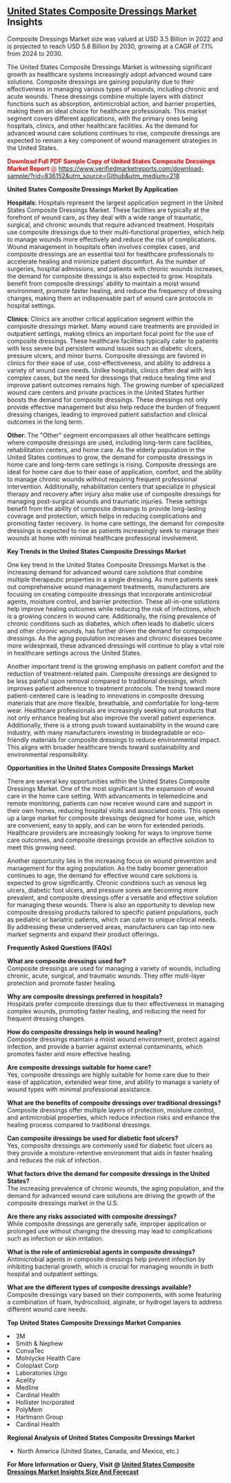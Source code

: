 <h2><a href="https://www.verifiedmarketreports.com/download-sample/?rid=836152&amp;utm_source=Github&amp;utm_medium=218" target="_blank">United States Composite Dressings Market</a> Insights</h2><p>Composite Dressings Market size was valued at USD 3.5 Billion in 2022 and is projected to reach USD 5.8 Billion by 2030, growing at a CAGR of 7.1% from 2024 to 2030.</p><p><p>The United States Composite Dressings Market is witnessing significant growth as healthcare systems increasingly adopt advanced wound care solutions. Composite dressings are gaining popularity due to their effectiveness in managing various types of wounds, including chronic and acute wounds. These dressings combine multiple layers with distinct functions such as absorption, antimicrobial action, and barrier properties, making them an ideal choice for healthcare professionals. This market segment covers different applications, with the primary ones being hospitals, clinics, and other healthcare facilities. As the demand for advanced wound care solutions continues to rise, composite dressings are expected to remain a key component of wound management strategies in the United States.</p> <p><p><span class=""><span style="color: #ff0000;"><strong>Download Full PDF Sample Copy of United States Composite Dressings Market Report</strong> @ </span><a href="https://www.verifiedmarketreports.com/download-sample/?rid=836152&amp;utm_source=Github&amp;utm_medium=218" target="_blank">https://www.verifiedmarketreports.com/download-sample/?rid=836152&amp;utm_source=Github&amp;utm_medium=218</a></span></p></p> <p><strong>United States Composite Dressings Market By Application</strong></p> <p><strong>Hospitals</strong>: Hospitals represent the largest application segment in the United States Composite Dressings Market. These facilities are typically at the forefront of wound care, as they deal with a wide range of traumatic, surgical, and chronic wounds that require advanced treatment. Hospitals use composite dressings due to their multi-functional properties, which help to manage wounds more effectively and reduce the risk of complications. Wound management in hospitals often involves complex cases, and composite dressings are an essential tool for healthcare professionals to accelerate healing and minimize patient discomfort. As the number of surgeries, hospital admissions, and patients with chronic wounds increases, the demand for composite dressings is also expected to grow. Hospitals benefit from composite dressings’ ability to maintain a moist wound environment, promote faster healing, and reduce the frequency of dressing changes, making them an indispensable part of wound care protocols in hospital settings.</p> <p><strong>Clinics</strong>: Clinics are another critical application segment within the composite dressings market. Many wound care treatments are provided in outpatient settings, making clinics an important focal point for the use of composite dressings. These healthcare facilities typically cater to patients with less severe but persistent wound issues such as diabetic ulcers, pressure ulcers, and minor burns. Composite dressings are favored in clinics for their ease of use, cost-effectiveness, and ability to address a variety of wound care needs. Unlike hospitals, clinics often deal with less complex cases, but the need for dressings that reduce healing time and improve patient outcomes remains high. The growing number of specialized wound care centers and private practices in the United States further boosts the demand for composite dressings. These dressings not only provide effective management but also help reduce the burden of frequent dressing changes, leading to improved patient satisfaction and clinical outcomes in the long term.</p> <p><strong>Other</strong>: The "Other" segment encompasses all other healthcare settings where composite dressings are used, including long-term care facilities, rehabilitation centers, and home care. As the elderly population in the United States continues to grow, the demand for composite dressings in home care and long-term care settings is rising. Composite dressings are ideal for home care due to their ease of application, comfort, and the ability to manage chronic wounds without requiring frequent professional intervention. Additionally, rehabilitation centers that specialize in physical therapy and recovery after injury also make use of composite dressings for managing post-surgical wounds and traumatic injuries. These settings benefit from the ability of composite dressings to provide long-lasting coverage and protection, which helps in reducing complications and promoting faster recovery. In home care settings, the demand for composite dressings is expected to rise as patients increasingly seek to manage their wounds at home with minimal healthcare professional involvement.</p> <p><strong>Key Trends in the United States Composite Dressings Market</strong></p> <p>One key trend in the United States Composite Dressings Market is the increasing demand for advanced wound care solutions that combine multiple therapeutic properties in a single dressing. As more patients seek out comprehensive wound management treatments, manufacturers are focusing on creating composite dressings that incorporate antimicrobial agents, moisture control, and barrier protection. These all-in-one solutions help improve healing outcomes while reducing the risk of infections, which is a growing concern in wound care. Additionally, the rising prevalence of chronic conditions such as diabetes, which often leads to diabetic ulcers and other chronic wounds, has further driven the demand for composite dressings. As the aging population increases and chronic diseases become more widespread, these advanced dressings will continue to play a vital role in healthcare settings across the United States.</p> <p>Another important trend is the growing emphasis on patient comfort and the reduction of treatment-related pain. Composite dressings are designed to be less painful upon removal compared to traditional dressings, which improves patient adherence to treatment protocols. The trend toward more patient-centered care is leading to innovations in composite dressing materials that are more flexible, breathable, and comfortable for long-term wear. Healthcare professionals are increasingly seeking out products that not only enhance healing but also improve the overall patient experience. Additionally, there is a strong push toward sustainability in the wound care industry, with many manufacturers investing in biodegradable or eco-friendly materials for composite dressings to reduce environmental impact. This aligns with broader healthcare trends toward sustainability and environmental responsibility.</p> <p><strong>Opportunities in the United States Composite Dressings Market</strong></p> <p>There are several key opportunities within the United States Composite Dressings Market. One of the most significant is the expansion of wound care in the home care setting. With advancements in telemedicine and remote monitoring, patients can now receive wound care and support in their own homes, reducing hospital visits and associated costs. This opens up a large market for composite dressings designed for home use, which are convenient, easy to apply, and can be worn for extended periods. Healthcare providers are increasingly looking for ways to improve home care outcomes, and composite dressings provide an effective solution to meet this growing need.</p> <p>Another opportunity lies in the increasing focus on wound prevention and management for the aging population. As the baby boomer generation continues to age, the demand for effective wound care solutions is expected to grow significantly. Chronic conditions such as venous leg ulcers, diabetic foot ulcers, and pressure sores are becoming more prevalent, and composite dressings offer a versatile and effective solution for managing these wounds. There is also an opportunity to develop new composite dressing products tailored to specific patient populations, such as pediatric or bariatric patients, which can cater to unique clinical needs. By addressing these underserved areas, manufacturers can tap into new market segments and expand their product offerings.</p> <p><strong>Frequently Asked Questions (FAQs)</strong></p> <p><strong>What are composite dressings used for?</strong><br>Composite dressings are used for managing a variety of wounds, including chronic, acute, surgical, and traumatic wounds. They offer multi-layer protection and promote faster healing.</p> <p><strong>Why are composite dressings preferred in hospitals?</strong><br>Hospitals prefer composite dressings due to their effectiveness in managing complex wounds, promoting faster healing, and reducing the need for frequent dressing changes.</p> <p><strong>How do composite dressings help in wound healing?</strong><br>Composite dressings maintain a moist wound environment, protect against infection, and provide a barrier against external contaminants, which promotes faster and more effective healing.</p> <p><strong>Are composite dressings suitable for home care?</strong><br>Yes, composite dressings are highly suitable for home care due to their ease of application, extended wear time, and ability to manage a variety of wound types with minimal professional assistance.</p> <p><strong>What are the benefits of composite dressings over traditional dressings?</strong><br>Composite dressings offer multiple layers of protection, moisture control, and antimicrobial properties, which reduce infection risks and enhance the healing process compared to traditional dressings.</p> <p><strong>Can composite dressings be used for diabetic foot ulcers?</strong><br>Yes, composite dressings are commonly used for diabetic foot ulcers as they provide a moisture-retentive environment that aids in faster healing and reduces the risk of infection.</p> <p><strong>What factors drive the demand for composite dressings in the United States?</strong><br>The increasing prevalence of chronic wounds, the aging population, and the demand for advanced wound care solutions are driving the growth of the composite dressings market in the U.S.</p> <p><strong>Are there any risks associated with composite dressings?</strong><br>While composite dressings are generally safe, improper application or prolonged use without changing the dressing may lead to complications such as infection or skin irritation.</p> <p><strong>What is the role of antimicrobial agents in composite dressings?</strong><br>Antimicrobial agents in composite dressings help prevent infection by inhibiting bacterial growth, which is crucial for managing wounds in both hospital and outpatient settings.</p> <p><strong>What are the different types of composite dressings available?</strong><br>Composite dressings vary based on their components, with some featuring a combination of foam, hydrocolloid, alginate, or hydrogel layers to address different wound care needs.</p> </p><p><strong>Top United States Composite Dressings Market Companies</strong></p><div data-test-id=""><p><li>3M</li><li> Smith & Nephew</li><li> ConvaTec</li><li> Molnlycke Health Care</li><li> Coloplast Corp</li><li> Laboratories Urgo</li><li> Acelity</li><li> Medline</li><li> Cardinal Health</li><li> Hollister Incrporated</li><li> PolyMem</li><li> Hartmann Group</li><li> Cardinal Health</li></p><div><strong>Regional Analysis of&nbsp;United States Composite Dressings Market</strong></div><ul><li dir="ltr"><p dir="ltr">North America&nbsp;(United States, Canada, and Mexico, etc.)</p></li></ul><p><strong>For More Information or Query, Visit @&nbsp;</strong><strong><a href="https://www.verifiedmarketreports.com/product/composite-dressings-market/?utm_source=Github&amp;utm_medium=218" target="_blank">United States Composite Dressings Market Insights Size And Forecast</a></strong></p></div>
